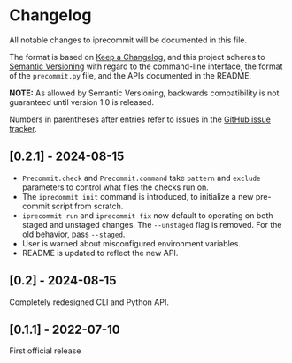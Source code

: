 # Changelog
All notable changes to iprecommit will be documented in this file.

The format is based on [Keep a Changelog](https://keepachangelog.com/en/1.0.0/), and this project adheres to [Semantic Versioning](https://semver.org/spec/v2.0.0.html) with regard to the command-line interface, the format of the `precommit.py` file, and the APIs documented in the README.

**NOTE:** As allowed by Semantic Versioning, backwards compatibility is not guaranteed until version 1.0 is released.

Numbers in parentheses after entries refer to issues in the [GitHub issue tracker](https://github.com/iafisher/iprecommit/issues).

## [0.2.1] - 2024-08-15
- `Precommit.check` and `Precommit.command` take `pattern` and `exclude` parameters to control what files the checks run on.
- The `iprecommit init` command is introduced, to initialize a new pre-commit script from scratch.
- `iprecommit run` and `iprecommit fix` now default to operating on both staged and unstaged changes. The `--unstaged` flag is removed. For the old behavior, pass `--staged`.
- User is warned about misconfigured environment variables.
- README is updated to reflect the new API.

## [0.2] - 2024-08-15
Completely redesigned CLI and Python API.

## [0.1.1] - 2022-07-10
First official release
